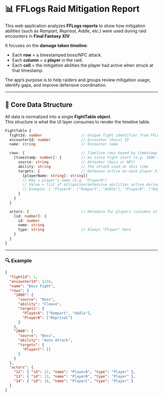 # 📊 FFLogs Raid Mitigation Report

This web application analyzes **FFLogs reports** to show how mitigation abilities (such as _Rampart_, _Reprisal_, _Addle_, etc.) were used during raid encounters in **Final Fantasy XIV**.

It focuses on the **damage taken timeline**:

- Each **row** = a timestamped boss/NPC attack.
- Each **column** = a **player** in the raid.
- Each **cell** = the mitigation abilities the player had active when struck at that timestamp.

The app’s purpose is to help raiders and groups review mitigation usage, identify gaps, and improve defensive coordination.

---

## 📐 Core Data Structure

All data is normalized into a single **FightTable object**.  
This structure is what the UI layer consumes to render the timeline table.

```ts
FightTable {
  fightId: number                  // Unique fight identifier from FFLogs
  encounterId: number              // Encounter (boss) ID
  name: string                     // Encounter name

  rows: {                          // Timeline rows keyed by timestamp
    [timestamp: number]: {         // ms since fight start (e.g. 1000 = 1s)
      source: string               // Attacker (boss or NPC)
      ability: string              // The attack used at this time
      targets: {                   // Defenses active on each player hit
        [playerName: string]: string[]
        // Key = player's name (e.g. "PlayerA")
        // Value = list of mitigation/defensive abilities active during this hit
        // Example: { "PlayerA": ["Rampart", "Addle"], "PlayerB": ["Reprisal"] }
      }
    }
  }

  actors: {                        // Metadata for players (columns in the table)
    [id: number]: {
      id: number
      name: string
      type: string                 // Always "Player" here
    }
  }
}
```

---

### 🔍 Example

```json
{
  "fightId": 1,
  "encounterId": 1234,
  "name": "Boss Fight",
  "rows": {
    "1000": {
      "source": "Boss",
      "ability": "Cleave",
      "targets": {
        "PlayerA": ["Rampart", "Addle"],
        "PlayerB": ["Reprisal"]
      }
    },
    "2000": {
      "source": "Boss",
      "ability": "Auto Attack",
      "targets": {
        "PlayerC": []
      }
    }
  },
  "actors": {
    "12": { "id": 12, "name": "PlayerA", "type": "Player" },
    "13": { "id": 13, "name": "PlayerB", "type": "Player" },
    "14": { "id": 14, "name": "PlayerC", "type": "Player" }
  }
}
```
